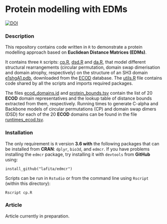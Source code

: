 # Protein modelling with EDMs

[![DOI](https://zenodo.org/badge/276220857.svg)](https://zenodo.org/badge/latestdoi/276220857)

### Description
This repository contains code written in `R` to demonstrate a protein modelling approach based on **Euclidean Distance Matrices (EDMs)**.

It contains three `R` scripts: [cp.R](cp.R), [dsd.R](dsd.R) and [da.R](da.R), that model different structural rearrangements (circular permutation, domain swap dimerisation and domain atrophy, respectively) on the structure of an SH3 domain [e1shgA1.pdb](e1shgA1.pdb), downloaded from the [ECOD](http://prodata.swmed.edu/ecod) database.
The [utils.R](utils.R) file contains code shared by all the scripts and imports required packages.

The files [ecod_domains.id](ecod_domains.id) and [protein_bounds.tsv](protein_bounds.tsv) contain the list of 20 **ECOD** domain representatives and the lookup table of distance bounds extracted from them, respectively.
Running times to generate C-alpha and Backbone models of circular permutations (CP) and domain swap dimers (DSD) for each of the 20 **ECOD** domains can be found in the file [runtimes_ecod.tsv](runtimes_ecod.tsv).


### Installation

The only requirement is `R` version **3.6 with** the following packages that can be installed from **CRAN**: `dplyr`, `bio3d`, and `edmcr`.
If you have problems installing the `edmcr` package, try installing it with `devtools` from **GitHub** using:
```
install_github("lafita/edmcr")
```

Scripts can be run in `Rstudio` or from the command line using `Rscript` (within this directory):
```
Rscript cp.R
```

### Article

Article currently in preparation.

